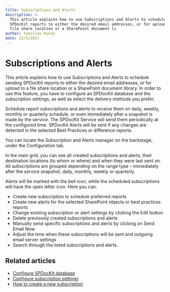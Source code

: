 ```yaml
---
title: Subscriptions and Alerts
description: >-
  This article explains how to use Subscriptions and Alerts to schedule sending
  SPDocKit reports to either the desired email addresses, or for upload to a
  file share location or a SharePoint document li
author: Tomislav Kunaj
date: 25/5/2017
---
```


# Subscriptions and Alerts

This article explains how to use Subscriptions and Alerts to schedule sending SPDocKit reports to either the desired email addresses, or for upload to a file share location or a SharePoint document library. In order to use this feature, you have to configure an SPDocKit database and the subscription settings, as well as select the delivery methods you prefer.

Schedule report subscriptions and alerts to receive them on daily, weekly, monthly or quarterly schedule, or even immediately after a snapshot is made by the service. The SPDocKit Service will send them periodically at the configured time. SPDocKit Alerts will be sent if any changes are detected in the selected Best Practices or difference reports.

You can locate the Subscription and Alerts manager on the backstage, under the Configuration tab.

In the main grid, you can see all created subscriptions and alerts, their destination locations \(to whom or where\) and when they were last sent on. All subscriptions are grouped depending on the range type – immediately after the service snapshot, daily, monthly, weekly or quarterly.

Alerts will be marked with the bell icon, while the scheduled subscriptions will have the open letter icon. Here you can:

* Create new subscription to schedule preferred reports
* Create new alerts for the selected SharePoint objects or best practices reports
* Change existing subscription or alert settings by clicking the Edit button
* Delete previously created subscriptions and alerts
* Manually send specific subscriptions and alerts by clicking on Send Email Now
* Adjust the time when these subscriptions will be sent and outgoing email server settings
* Search through the listed subscriptions and alerts.

## Related articles

* [Configure SPDocKit database](https://github.com/SysKitTeam/docs-spdockit/tree/b3a68162cc031e20fb6d0e2432de8a1fe323748f/get-to-know-spdockit/configuration/configure-spdockit-database.md)
* [Configure subscription settings](https://github.com/SysKitTeam/docs-spdockit/tree/b3a68162cc031e20fb6d0e2432de8a1fe323748f/get-to-know-spdockit/get-to-know-spdockit/backstage-screen/options-wizard.md)
* [How to create a new subscription](https://github.com/SysKitTeam/docs-spdockit/tree/b3a68162cc031e20fb6d0e2432de8a1fe323748f/get-to-know-spdockit/how-to/subscriptions-and-alerts/create-new-subscription.md)

